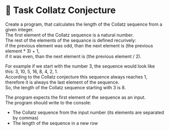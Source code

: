 # 📓 Task Collatz Conjecture

Create a program, that calculates the length of the Collatz sequence from a given integer.  
The first element of the Collatz sequence is a natural number.  
The rest of the elements of the sequance is defined recurively:  
if the previous element was odd, than the next element is (the previous element * 3) + 1,  
if it was even, than the next element is (the previous element / 2).  
  
For example if we start with the number 3, the sequence would look like this: 3, 10, 5, 16, 8, 4, 2, 1.  
According to the Collatz conjecture this sequence always reaches 1, therefore it is always the last element of the sequence.  
So, the length of the Collatz sequence starting with 3 is 8.  
  
The program expects the first element of the sequence as an input.  
The program should write to the console:  
  
- The Collatz sequence from the input number (its elements are separated by commas)   
- The length of the sequence in a new row  
